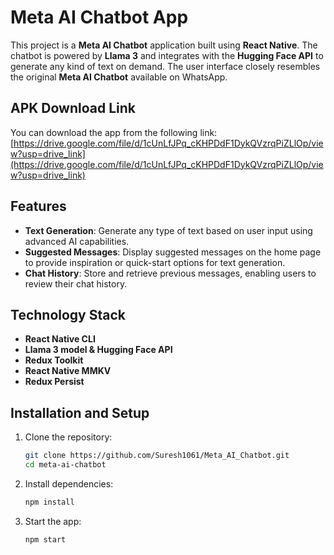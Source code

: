 # Meta AI Chatbot App

This project is a **Meta AI Chatbot** application built using **React Native**. The chatbot is powered by **Llama 3** and integrates with the **Hugging Face API** to generate any kind of text on demand. The user interface closely resembles the original **Meta AI Chatbot** available on WhatsApp.

## APK Download Link

You can download the app from the following link: [https://drive.google.com/file/d/1cUnLfJPq_cKHPDdF1DykQVzrqPiZLlOp/view?usp=drive_link](https://drive.google.com/file/d/1cUnLfJPq_cKHPDdF1DykQVzrqPiZLlOp/view?usp=drive_link)

## Features

- **Text Generation**: Generate any type of text based on user input using advanced AI capabilities.
- **Suggested Messages**: Display suggested messages on the home page to provide inspiration or quick-start options for text generation.
- **Chat History**: Store and retrieve previous messages, enabling users to review their chat history.

## Technology Stack
- **React Native CLI**
- **Llama 3 model & Hugging Face API**
- **Redux Toolkit**
- **React Native MMKV**
- **Redux Persist**

## Installation and Setup
1. Clone the repository:
   ```bash
   git clone https://github.com/Suresh1061/Meta_AI_Chatbot.git
   cd meta-ai-chatbot

2. Install dependencies:
   ```bash
   npm install
   ```

3. Start the app:
   ```bash
   npm start
   ```
